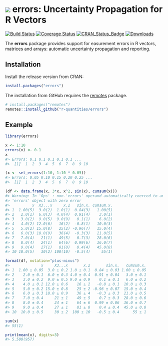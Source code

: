 
<!-- README.md is generated from README.Rmd. Please edit that file -->
<img src="https://avatars1.githubusercontent.com/u/32303769?s=40&v=4"> errors: Uncertainty Propagation for R Vectors
====================================================================================================================

[![Build Status](https://travis-ci.org/r-quantities/errors.svg?branch=master)](https://travis-ci.org/r-quantities/errors) [![Coverage Status](https://codecov.io/gh/r-quantities/errors/branch/master/graph/badge.svg)](https://codecov.io/gh/r-quantities/errors) [![CRAN\_Status\_Badge](https://www.r-pkg.org/badges/version/errors)](https://cran.r-project.org/package=errors) [![Downloads](https://cranlogs.r-pkg.org/badges/errors)](https://cran.r-project.org/package=errors)

The **errors** package provides support for easurement errors in R vectors, matrices and arrays: automatic uncertainty propagation and reporting.

Installation
------------

Install the release version from CRAN:

``` r
install.packages("errors")
```

The installation from GitHub requires the [remotes](https://cran.r-project.org/package=remotes) package.

``` r
# install.packages("remotes")
remotes::install_github("r-quantities/errors")
```

Example
-------

``` r
library(errors)

x <- 1:10
errors(x) <- 0.1
x
#> Errors: 0.1 0.1 0.1 0.1 0.1 ...
#>  [1]  1  2  3  4  5  6  7  8  9 10

(x <- set_errors(1:10, 1:10 * 0.05))
#> Errors: 0.05 0.10 0.15 0.20 0.25 ...
#>  [1]  1  2  3  4  5  6  7  8  9 10

(df <- data.frame(x, 3*x, x^2, sin(x), cumsum(x)))
#> Warning: In 'Ops' : non-'errors' operand automatically coerced to an
#> 'errors' object with zero error
#>          x  X3...x     x.2   sin.x. cumsum.x.
#> 1  1.00(5)  3.0(2)  1.0(1)  0.84(3)   1.00(5)
#> 2   2.0(1)  6.0(3)  4.0(4)  0.91(4)    3.0(1)
#> 3   3.0(2)  9.0(5)  9.0(9)   0.1(1)    6.0(2)
#> 4   4.0(2) 12.0(6)   16(2)  -0.8(1)   10.0(3)
#> 5   5.0(2) 15.0(8)   25(2) -0.96(7)   15.0(4)
#> 6   6.0(3) 18.0(9)   36(4)  -0.3(3)   21.0(5)
#> 7   7.0(4)   21(1)   49(5)   0.7(3)   28.0(6)
#> 8   8.0(4)   24(1)   64(6)  0.99(6)   36.0(7)
#> 9   9.0(4)   27(1)   81(8)   0.4(4)   45.0(8)
#> 10 10.0(5)   30(2) 100(10)  -0.5(4)     55(1)

format(df, notation="plus-minus")
#>              x     X3...x       x.2       sin.x.   cumsum.x.
#> 1  1.00 ± 0.05  3.0 ± 0.2 1.0 ± 0.1  0.84 ± 0.03 1.00 ± 0.05
#> 2    2.0 ± 0.1  6.0 ± 0.3 4.0 ± 0.4  0.91 ± 0.04   3.0 ± 0.1
#> 3    3.0 ± 0.2  9.0 ± 0.5 9.0 ± 0.9    0.1 ± 0.1   6.0 ± 0.2
#> 4    4.0 ± 0.2 12.0 ± 0.6    16 ± 2   -0.8 ± 0.1  10.0 ± 0.3
#> 5    5.0 ± 0.2 15.0 ± 0.8    25 ± 2 -0.96 ± 0.07  15.0 ± 0.4
#> 6    6.0 ± 0.3 18.0 ± 0.9    36 ± 4   -0.3 ± 0.3  21.0 ± 0.5
#> 7    7.0 ± 0.4     21 ± 1    49 ± 5    0.7 ± 0.3  28.0 ± 0.6
#> 8    8.0 ± 0.4     24 ± 1    64 ± 6  0.99 ± 0.06  36.0 ± 0.7
#> 9    9.0 ± 0.4     27 ± 1    81 ± 8    0.4 ± 0.4  45.0 ± 0.8
#> 10  10.0 ± 0.5     30 ± 2  100 ± 10   -0.5 ± 0.4      55 ± 1

sum(x)
#> 55(1)

print(mean(x), digits=3)
#> 5.500(957)
```
